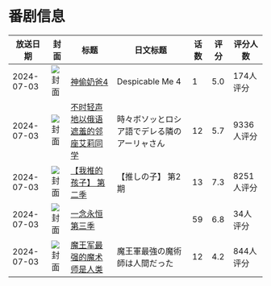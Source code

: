 # 番剧信息

|放送日期|封面|标题|日文标题|话数|评分|评分人数|
|---|---|---|---|---|---|---|
|2024-07-03|![封面](https://lain.bgm.tv/pic/cover/c/3b/09/390677_IUkux.jpg)|[神偷奶爸4](https://bangumi.tv/subject/390677)|Despicable Me 4|1|5.0|174人评分|
|2024-07-03|![封面](https://lain.bgm.tv/pic/cover/c/7c/8e/424883_BpzVb.jpg)|[不时轻声地以俄语遮羞的邻座艾莉同学](https://bangumi.tv/subject/424883)|時々ボソッとロシア語でデレる隣のアーリャさん|12|5.7|9336人评分|
|2024-07-03|![封面](https://lain.bgm.tv/pic/cover/c/d1/1c/443428_FIhFu.jpg)|[【我推的孩子】 第二季](https://bangumi.tv/subject/443428)|【推しの子】 第2期|13|7.3|8251人评分|
|2024-07-03|![封面](https://lain.bgm.tv/pic/cover/c/44/c1/445375_OzyoN.jpg)|[一念永恒 第三季](https://bangumi.tv/subject/445375)||59|6.8|34人评分|
|2024-07-03|![封面](https://lain.bgm.tv/pic/cover/c/0b/e5/475933_Kf14e.jpg)|[魔王军最强的魔术师是人类](https://bangumi.tv/subject/475933)|魔王軍最強の魔術師は人間だった|12|4.2|844人评分|
